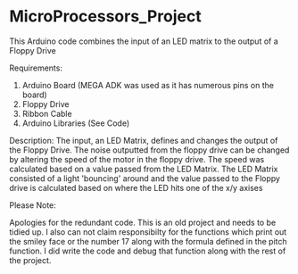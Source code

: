 # MicroProcessors_Project
This Arduino code combines the input of an LED matrix to the output of a Floppy Drive

Requirements:
  1. Arduino Board (MEGA ADK was used as it has numerous pins on the board)
  2. Floppy Drive
  3. Ribbon Cable
  4. Arduino Libraries (See Code)

Description:
  The input, an LED Matrix, defines and changes the output of the Floppy Drive. The noise outputted from the floppy drive can be changed by altering the speed of the motor in the floppy drive. The speed was calculated based on a value passed from the LED Matrix. The LED Matrix consisted of a light 'bouncing' around and the value passed to the Floppy drive is calculated based on where the LED hits one of the x/y axises
  
  Please Note:
  
  Apologies for the redundant code. This is an old project and needs to be tidied up. I also can not claim responsibilty for the functions which print out the smiley face or the number 17 along with the formula defined in the pitch function. I did write the code and debug that function along with the rest of the project.
